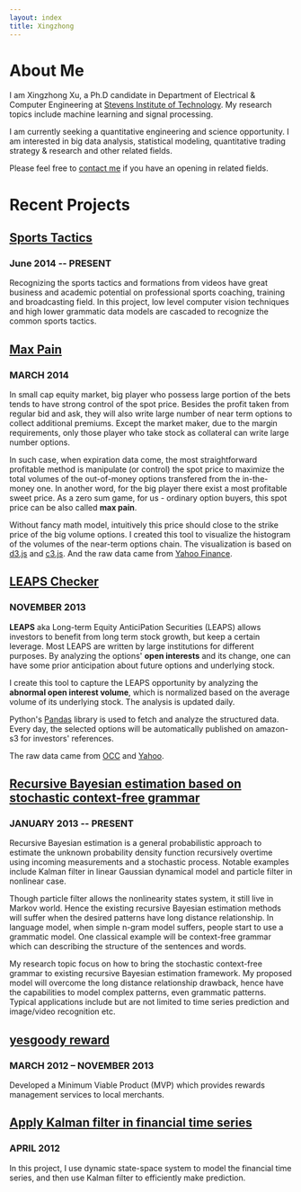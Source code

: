 ```yaml
---
layout: index
title: Xingzhong
---
```


# About Me
I am Xingzhong Xu, a Ph.D candidate in Department of Electrical & Computer Engineering at [Stevens Institute of Technology](http://www.stevens.edu). 
My research topics include machine learning and signal processing.

I am currently seeking a quantitative engineering and science opportunity. 
I am interested in big data analysis, statistical modeling, quantitative trading strategy & research and other related fields.

Please feel free to [contact me](mailto:xu.xeno@gmail.com) if you have an opening in related fields. 

# Recent Projects

## [Sports Tactics](/machinelearning/2014/08/01/courtMapping.html)
### June 2014 -- PRESENT
Recognizing the sports tactics and formations from videos have great business and academic potential on professional sports coaching, training and broadcasting field.
In this project, low level computer vision techniques and high lower grammatic data models are cascaded to recognize the common sports tactics. 

## [Max Pain](/cp.html)
### MARCH 2014 
In small cap equity market, big player who possess large portion of the bets tends to have strong control of the spot price. 
Besides the profit taken from regular bid and ask, they will also write large number of near term options to collect additional premiums. 
Except the market maker, due to the margin requirements, only those player who take stock as collateral can write large number options. 

In such case, when expiration data come, the most straightforward profitable method is  manipulate (or control) the spot price to maximize the total volumes of the out-of-money options transfered from the in-the-money one.
In another word, for the big player there exist a most profitable sweet price. 
As a zero sum game, for us - ordinary option buyers, this spot price can be also called **max pain**.

Without fancy math model, intuitively this price should close to the strike price of the big volume options. I created this tool to visualize the histogram of the volumes of the 
near-term options chain. 
The visualization is based on [d3.js](http://d3js.org/) and [c3.js](http://c3js.org/). 
And the raw data came from [Yahoo Finance](http://finance.yahoo.com/).

## [LEAPS Checker](http://options.sirxu.com)
### NOVEMBER 2013 
**LEAPS** aka Long-term Equity AnticiPation Securities (LEAPS) allows investors to benefit from long term stock growth, but keep a certain leverage.
Most LEAPS are written by large institutions for different purposes. 
By analyzing the options' **open interests** and its change, one can have some prior anticipation about future options and underlying stock.

I create this tool to capture the LEAPS opportunity by analyzing the **abnormal open interest volume**, which is normalized based on the average volume of its underlying stock. The analysis is updated daily. 
                            
Python's [Pandas](http://pandas.pydata.org/) library is used to fetch and analyze the structured data. Every day, the selected options will be automatically published on amazon-s3 for investors' references.

The raw data came from [OCC](http://www.optionsclearing.com/) and [Yahoo](http://finance.yahoo.com/).

## [Recursive Bayesian estimation based on stochastic context-free grammar](https://github.com/xingzhong/scikit-learn)
### JANUARY 2013 -- PRESENT

Recursive Bayesian estimation is a general probabilistic approach to estimate the unknown probability density function recursively overtime using incoming measurements and a stochastic process. Notable examples include Kalman filter in linear Gaussian dynamical model and particle filter in nonlinear case.

Though particle filter allows the nonlinearity states system, it still live in Markov world. Hence the existing recursive Bayesian estimation methods will suffer when the desired patterns have long distance relationship. In language model, when simple n-gram model suffers, people start to use a grammatic model. One classical example will be context-free grammar which can describing the structure of the sentences and words.

My research topic focus on how to bring the stochastic context-free grammar to existing recursive Bayesian estimation framework. My proposed model will overcome the long distance relationship drawback, hence have the capabilities to model complex patterns, even grammatic patterns. Typical applications include but are not limited to time series prediction and image/video recognition etc.

## [yesgoody reward](http://demo.yesgoody.com)
### MARCH 2012 – NOVEMBER 2013
Developed a Minimum Viable Product (MVP) which provides rewards management services to local merchants.

## [Apply Kalman filter in financial time series](/assets/ee616final.pdf)
### APRIL 2012
In this project, I use dynamic state-space system to model the financial time series, and then use Kalman filter to efficiently make prediction.


